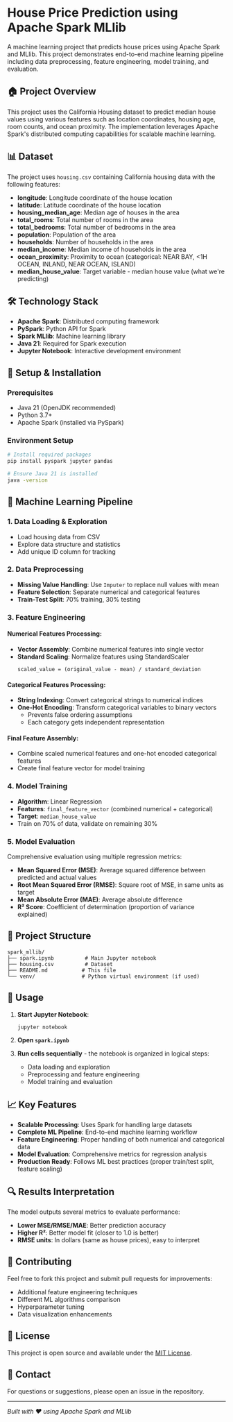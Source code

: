 # House Price Prediction using Apache Spark MLlib

A machine learning project that predicts house prices using Apache Spark and MLlib. This project demonstrates end-to-end machine learning pipeline including data preprocessing, feature engineering, model training, and evaluation.

## 🏠 Project Overview

This project uses the California Housing dataset to predict median house values using various features such as location coordinates, housing age, room counts, and ocean proximity. The implementation leverages Apache Spark's distributed computing capabilities for scalable machine learning.

## 📊 Dataset

The project uses `housing.csv` containing California housing data with the following features:

- **longitude**: Longitude coordinate of the house location
- **latitude**: Latitude coordinate of the house location
- **housing_median_age**: Median age of houses in the area
- **total_rooms**: Total number of rooms in the area
- **total_bedrooms**: Total number of bedrooms in the area
- **population**: Population of the area
- **households**: Number of households in the area
- **median_income**: Median income of households in the area
- **ocean_proximity**: Proximity to ocean (categorical: NEAR BAY, <1H OCEAN, INLAND, NEAR OCEAN, ISLAND)
- **median_house_value**: Target variable - median house value (what we're predicting)

## 🛠️ Technology Stack

- **Apache Spark**: Distributed computing framework
- **PySpark**: Python API for Spark
- **Spark MLlib**: Machine learning library
- **Java 21**: Required for Spark execution
- **Jupyter Notebook**: Interactive development environment

## 🔧 Setup & Installation

### Prerequisites

- Java 21 (OpenJDK recommended)
- Python 3.7+
- Apache Spark (installed via PySpark)

### Environment Setup

```bash
# Install required packages
pip install pyspark jupyter pandas

# Ensure Java 21 is installed
java -version
```

## 📝 Machine Learning Pipeline

### 1. Data Loading & Exploration

- Load housing data from CSV
- Explore data structure and statistics
- Add unique ID column for tracking

### 2. Data Preprocessing

- **Missing Value Handling**: Use `Imputer` to replace null values with mean
- **Feature Selection**: Separate numerical and categorical features
- **Train-Test Split**: 70% training, 30% testing

### 3. Feature Engineering

#### Numerical Features Processing:

- **Vector Assembly**: Combine numerical features into single vector
- **Standard Scaling**: Normalize features using StandardScaler
  ```
  scaled_value = (original_value - mean) / standard_deviation
  ```

#### Categorical Features Processing:

- **String Indexing**: Convert categorical strings to numerical indices
- **One-Hot Encoding**: Transform categorical variables to binary vectors
  - Prevents false ordering assumptions
  - Each category gets independent representation

#### Final Feature Assembly:

- Combine scaled numerical features and one-hot encoded categorical features
- Create final feature vector for model training

### 4. Model Training

- **Algorithm**: Linear Regression
- **Features**: `final_feature_vector` (combined numerical + categorical)
- **Target**: `median_house_value`
- Train on 70% of data, validate on remaining 30%

### 5. Model Evaluation

Comprehensive evaluation using multiple regression metrics:

- **Mean Squared Error (MSE)**: Average squared difference between predicted and actual values
- **Root Mean Squared Error (RMSE)**: Square root of MSE, in same units as target
- **Mean Absolute Error (MAE)**: Average absolute difference
- **R² Score**: Coefficient of determination (proportion of variance explained)

## 📁 Project Structure

```
spark_mllib/
├── spark.ipynb          # Main Jupyter notebook
├── housing.csv          # Dataset
├── README.md           # This file
└── venv/               # Python virtual environment (if used)
```

## 🚀 Usage

1. **Start Jupyter Notebook**:

   ```bash
   jupyter notebook
   ```

2. **Open `spark.ipynb`**

3. **Run cells sequentially** - the notebook is organized in logical steps:
   - Data loading and exploration
   - Preprocessing and feature engineering
   - Model training and evaluation

## 📈 Key Features

- **Scalable Processing**: Uses Spark for handling large datasets
- **Complete ML Pipeline**: End-to-end machine learning workflow
- **Feature Engineering**: Proper handling of both numerical and categorical data
- **Model Evaluation**: Comprehensive metrics for regression analysis
- **Production Ready**: Follows ML best practices (proper train/test split, feature scaling)

## 🔍 Results Interpretation

The model outputs several metrics to evaluate performance:

- **Lower MSE/RMSE/MAE**: Better prediction accuracy
- **Higher R²**: Better model fit (closer to 1.0 is better)
- **RMSE units**: In dollars (same as house prices), easy to interpret

## 🤝 Contributing

Feel free to fork this project and submit pull requests for improvements:

- Additional feature engineering techniques
- Different ML algorithms comparison
- Hyperparameter tuning
- Data visualization enhancements

## 📄 License

This project is open source and available under the [MIT License](LICENSE).

## 📧 Contact

For questions or suggestions, please open an issue in the repository.

---

_Built with ❤️ using Apache Spark and MLlib_
